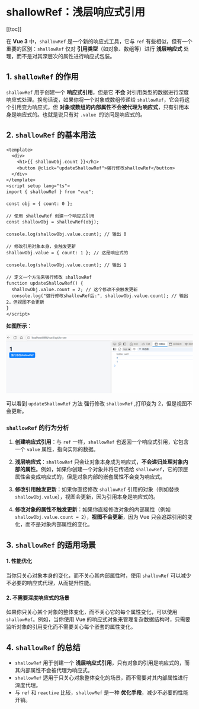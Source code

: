 # shallowRef：浅层响应式引用

[[toc]]

在 **Vue 3** 中，`shallowRef` 是一个新的响应式工具，它与 `ref` 有些相似，但有一个重要的区别：`shallowRef` 仅对 **引用类型**（如对象、数组等）进行 **浅层响应式** 处理，而不是对其深层次的属性进行响应式包装。

## 1. `shallowRef` 的作用

`shallowRef` 用于创建一个 **响应式引用**，但是它 **不会** 对引用类型的数据进行深度响应式处理。换句话说，如果你将一个对象或数组传递给 `shallowRef`，它会将这个引用变为响应式，但 **对象或数组的内部属性不会被代理为响应式**，只有引用本身是响应式的。也就是说只有对 `.value `的访问是响应式的。

## 2. `shallowRef` 的基本用法

```vue
<template>
  <div>
    <h1>{{ shallowObj.count }}</h1>
    <button @click="updateShallowRef">强行修改shallowRef</button>
  </div>
</template>
<script setup lang="ts">
import { shallowRef } from "vue";

const obj = { count: 0 };

// 使用 shallowRef 创建一个响应式引用
const shallowObj = shallowRef(obj);

console.log(shallowObj.value.count); // 输出 0

// 修改引用对象本身，会触发更新
shallowObj.value = { count: 1 }; // 这是响应式的

console.log(shallowObj.value.count); // 输出 1

// 定义一个方法来强行修改 shallowRef
function updateShallowRef() {
  shallowObj.value.count = 2; // 这个修改不会触发更新
  console.log("强行修改shallowRef后:", shallowObj.value.count); // 输出 2，但视图不会更新
}
</script>
```

**如图所示：**

![shallowRef-1](../images/shallowRef-1.gif)

可以看到 `updateShallowRef` 方法 强行修改 `shallowRef` ,打印变为 2，但是视图不会更新。

### **`shallowRef` 的行为分析**

1. **创建响应式引用**：与 `ref` 一样，`shallowRef` 也返回一个响应式引用，它包含一个 `value` 属性，指向实际的数据。

2. **浅层响应式**：`shallowRef` 只会让对象本身成为响应式，**不会递归处理对象内部的属性**。例如，如果你创建一个对象并将它传递给 `shallowRef`，它的顶层属性会变成响应式的，但是对象内部的嵌套属性不会变为响应式。

3. **修改引用触发更新**：如果你直接修改 `shallowRef` 引用的对象（例如替换 `shallowObj.value`），视图会更新，因为引用本身是响应式的。

4. **修改对象的属性不触发更新**：如果你直接修改对象的内部属性（例如 `shallowObj.value.count = 2`），**视图不会更新**，因为 Vue 只会追踪引用的变化，而不是对象内部属性的变化。

## 3. `shallowRef` 的适用场景

#### 1. **性能优化**

当你只关心对象本身的变化，而不关心其内部属性时，使用 `shallowRef` 可以减少不必要的响应式代理，从而提升性能。

#### 2. **不需要深度响应式的场景**

如果你只关心某个对象的整体变化，而不关心它的每个属性变化，可以使用 `shallowRef`。例如，当你使用 Vue 的响应式对象来管理复杂数据结构时，只需要监听对象的引用变化而不需要关心每个嵌套的属性变化。

## 4. `shallowRef` 的总结

- `shallowRef` 用于创建一个 **浅层响应式引用**，只有对象的引用是响应式的，而其内部属性不会被代理为响应式。
- `shallowRef` 适用于只关心对象整体变化的场景，而不需要对其内部属性进行深度代理。
- 与 `ref` 和 `reactive` 比较，`shallowRef` 是一种 **优化手段**，减少不必要的性能开销。
